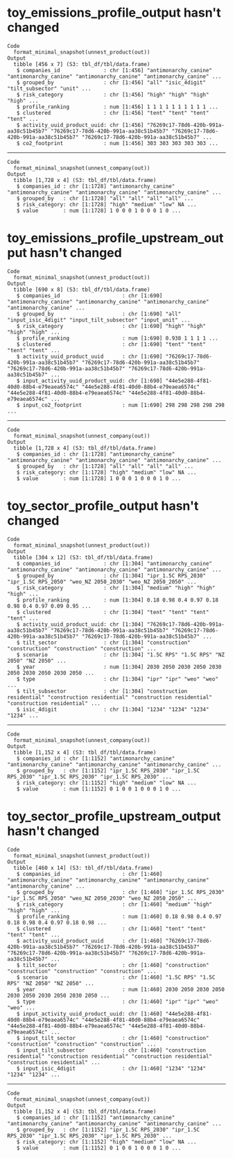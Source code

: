 # toy_emissions_profile_output hasn't changed

    Code
      format_minimal_snapshot(unnest_product(out))
    Output
      tibble [456 x 7] (S3: tbl_df/tbl/data.frame)
       $ companies_id              : chr [1:456] "antimonarchy_canine" "antimonarchy_canine" "antimonarchy_canine" "antimonarchy_canine" ...
       $ grouped_by                : chr [1:456] "all" "isic_4digit" "tilt_subsector" "unit" ...
       $ risk_category             : chr [1:456] "high" "high" "high" "high" ...
       $ profile_ranking           : num [1:456] 1 1 1 1 1 1 1 1 1 1 ...
       $ clustered                 : chr [1:456] "tent" "tent" "tent" "tent" ...
       $ activity_uuid_product_uuid: chr [1:456] "76269c17-78d6-420b-991a-aa38c51b45b7" "76269c17-78d6-420b-991a-aa38c51b45b7" "76269c17-78d6-420b-991a-aa38c51b45b7" "76269c17-78d6-420b-991a-aa38c51b45b7" ...
       $ co2_footprint             : num [1:456] 303 303 303 303 303 ...

---

    Code
      format_minimal_snapshot(unnest_company(out))
    Output
      tibble [1,728 x 4] (S3: tbl_df/tbl/data.frame)
       $ companies_id : chr [1:1728] "antimonarchy_canine" "antimonarchy_canine" "antimonarchy_canine" "antimonarchy_canine" ...
       $ grouped_by   : chr [1:1728] "all" "all" "all" "all" ...
       $ risk_category: chr [1:1728] "high" "medium" "low" NA ...
       $ value        : num [1:1728] 1 0 0 0 1 0 0 0 1 0 ...

# toy_emissions_profile_upstream_output hasn't changed

    Code
      format_minimal_snapshot(unnest_product(out))
    Output
      tibble [690 x 8] (S3: tbl_df/tbl/data.frame)
       $ companies_id                    : chr [1:690] "antimonarchy_canine" "antimonarchy_canine" "antimonarchy_canine" "antimonarchy_canine" ...
       $ grouped_by                      : chr [1:690] "all" "input_isic_4digit" "input_tilt_subsector" "input_unit" ...
       $ risk_category                   : chr [1:690] "high" "high" "high" "high" ...
       $ profile_ranking                 : num [1:690] 0.938 1 1 1 1 ...
       $ clustered                       : chr [1:690] "tent" "tent" "tent" "tent" ...
       $ activity_uuid_product_uuid      : chr [1:690] "76269c17-78d6-420b-991a-aa38c51b45b7" "76269c17-78d6-420b-991a-aa38c51b45b7" "76269c17-78d6-420b-991a-aa38c51b45b7" "76269c17-78d6-420b-991a-aa38c51b45b7" ...
       $ input_activity_uuid_product_uuid: chr [1:690] "44e5e288-4f81-40d0-88b4-e79eaea6574c" "44e5e288-4f81-40d0-88b4-e79eaea6574c" "44e5e288-4f81-40d0-88b4-e79eaea6574c" "44e5e288-4f81-40d0-88b4-e79eaea6574c" ...
       $ input_co2_footprint             : num [1:690] 298 298 298 298 298 ...

---

    Code
      format_minimal_snapshot(unnest_company(out))
    Output
      tibble [1,728 x 4] (S3: tbl_df/tbl/data.frame)
       $ companies_id : chr [1:1728] "antimonarchy_canine" "antimonarchy_canine" "antimonarchy_canine" "antimonarchy_canine" ...
       $ grouped_by   : chr [1:1728] "all" "all" "all" "all" ...
       $ risk_category: chr [1:1728] "high" "medium" "low" NA ...
       $ value        : num [1:1728] 1 0 0 0 1 0 0 0 1 0 ...

# toy_sector_profile_output hasn't changed

    Code
      format_minimal_snapshot(unnest_product(out))
    Output
      tibble [304 x 12] (S3: tbl_df/tbl/data.frame)
       $ companies_id              : chr [1:304] "antimonarchy_canine" "antimonarchy_canine" "antimonarchy_canine" "antimonarchy_canine" ...
       $ grouped_by                : chr [1:304] "ipr_1.5C RPS_2030" "ipr_1.5C RPS_2050" "weo_NZ 2050_2030" "weo_NZ 2050_2050" ...
       $ risk_category             : chr [1:304] "medium" "high" "high" "high" ...
       $ profile_ranking           : num [1:304] 0.18 0.98 0.4 0.97 0.18 0.98 0.4 0.97 0.09 0.95 ...
       $ clustered                 : chr [1:304] "tent" "tent" "tent" "tent" ...
       $ activity_uuid_product_uuid: chr [1:304] "76269c17-78d6-420b-991a-aa38c51b45b7" "76269c17-78d6-420b-991a-aa38c51b45b7" "76269c17-78d6-420b-991a-aa38c51b45b7" "76269c17-78d6-420b-991a-aa38c51b45b7" ...
       $ tilt_sector               : chr [1:304] "construction" "construction" "construction" "construction" ...
       $ scenario                  : chr [1:304] "1.5C RPS" "1.5C RPS" "NZ 2050" "NZ 2050" ...
       $ year                      : num [1:304] 2030 2050 2030 2050 2030 2050 2030 2050 2030 2050 ...
       $ type                      : chr [1:304] "ipr" "ipr" "weo" "weo" ...
       $ tilt_subsector            : chr [1:304] "construction residential" "construction residential" "construction residential" "construction residential" ...
       $ isic_4digit               : chr [1:304] "1234" "1234" "1234" "1234" ...

---

    Code
      format_minimal_snapshot(unnest_company(out))
    Output
      tibble [1,152 x 4] (S3: tbl_df/tbl/data.frame)
       $ companies_id : chr [1:1152] "antimonarchy_canine" "antimonarchy_canine" "antimonarchy_canine" "antimonarchy_canine" ...
       $ grouped_by   : chr [1:1152] "ipr_1.5C RPS_2030" "ipr_1.5C RPS_2030" "ipr_1.5C RPS_2030" "ipr_1.5C RPS_2030" ...
       $ risk_category: chr [1:1152] "high" "medium" "low" NA ...
       $ value        : num [1:1152] 0 1 0 0 1 0 0 0 1 0 ...

# toy_sector_profile_upstream_output hasn't changed

    Code
      format_minimal_snapshot(unnest_product(out))
    Output
      tibble [460 x 14] (S3: tbl_df/tbl/data.frame)
       $ companies_id                    : chr [1:460] "antimonarchy_canine" "antimonarchy_canine" "antimonarchy_canine" "antimonarchy_canine" ...
       $ grouped_by                      : chr [1:460] "ipr_1.5C RPS_2030" "ipr_1.5C RPS_2050" "weo_NZ 2050_2030" "weo_NZ 2050_2050" ...
       $ risk_category                   : chr [1:460] "medium" "high" "high" "high" ...
       $ profile_ranking                 : num [1:460] 0.18 0.98 0.4 0.97 0.18 0.98 0.4 0.97 0.18 0.98 ...
       $ clustered                       : chr [1:460] "tent" "tent" "tent" "tent" ...
       $ activity_uuid_product_uuid      : chr [1:460] "76269c17-78d6-420b-991a-aa38c51b45b7" "76269c17-78d6-420b-991a-aa38c51b45b7" "76269c17-78d6-420b-991a-aa38c51b45b7" "76269c17-78d6-420b-991a-aa38c51b45b7" ...
       $ tilt_sector                     : chr [1:460] "construction" "construction" "construction" "construction" ...
       $ scenario                        : chr [1:460] "1.5C RPS" "1.5C RPS" "NZ 2050" "NZ 2050" ...
       $ year                            : num [1:460] 2030 2050 2030 2050 2030 2050 2030 2050 2030 2050 ...
       $ type                            : chr [1:460] "ipr" "ipr" "weo" "weo" ...
       $ input_activity_uuid_product_uuid: chr [1:460] "44e5e288-4f81-40d0-88b4-e79eaea6574c" "44e5e288-4f81-40d0-88b4-e79eaea6574c" "44e5e288-4f81-40d0-88b4-e79eaea6574c" "44e5e288-4f81-40d0-88b4-e79eaea6574c" ...
       $ input_tilt_sector               : chr [1:460] "construction" "construction" "construction" "construction" ...
       $ input_tilt_subsector            : chr [1:460] "construction residential" "construction residential" "construction residential" "construction residential" ...
       $ input_isic_4digit               : chr [1:460] "1234" "1234" "1234" "1234" ...

---

    Code
      format_minimal_snapshot(unnest_company(out))
    Output
      tibble [1,152 x 4] (S3: tbl_df/tbl/data.frame)
       $ companies_id : chr [1:1152] "antimonarchy_canine" "antimonarchy_canine" "antimonarchy_canine" "antimonarchy_canine" ...
       $ grouped_by   : chr [1:1152] "ipr_1.5C RPS_2030" "ipr_1.5C RPS_2030" "ipr_1.5C RPS_2030" "ipr_1.5C RPS_2030" ...
       $ risk_category: chr [1:1152] "high" "medium" "low" NA ...
       $ value        : num [1:1152] 0 1 0 0 1 0 0 0 1 0 ...

